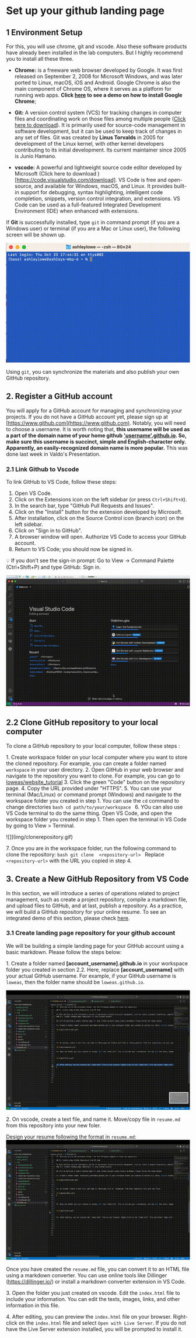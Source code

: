 # Set up your github landing page

## 1 Environment Setup

For this, you will use chrome, git and vscode. Also these software products have already been installed in the lab computers. But I highly recommend you to install all these three.


- **Chrome:** is a freeware web browser developed by Google. It was first released on September 2, 2008 for Microsoft Windows, and was later ported to Linux, macOS, iOS and Android. Google Chrome is also the main component of Chrome OS, where it serves as a platform for running web apps. **Click [here](install-chrome.md) to see a demo on how to install Google Chrome**;

- **Git:** A version control system (VCS) for tracking changes in computer files and coordinating work on those files among multiple people ([Click here to download](https://git-scm.com/downloads)). It is primarily used for source-code management in software development, but it can be used to keep track of changes in any set of files.  Git was created by **Linus Torvalds** in 2005 for development of the Linux kernel, with other kernel developers contributing to its initial development. Its current maintainer since 2005 is Junio Hamano.

- **vscode:** A powerful and lightweight source code editor developed by Microsoft (Click here to download
)[https://code.visualstudio.com/download]. VS Code is free and open-source, and available for Windows, macOS, and Linux. It provides built-in support for debugging, syntax highlighting, intelligent code completion, snippets, version control integration, and extensions.
VS Code can be used as a full-featured Integrated Development Environment (IDE) when enhanced with extensions.


If **Git** is successfully installed, type `git` in command prompt (if you are a Windows user) or terminal (if you are a Mac or Linux user), the following screen will be shown up.

![Git demo](img/git.gif)

Using `git`, you can synchronize the  materials and also publish your own GitHub repository.  

## 2. Register a GitHub account

You will apply for a GitHub account for managing and synchronizing your projects. If you do not have a GitHub account yet, please sign up at [https://www.github.com](https://www.github.com). Notably, you will need to choose a username. It is worth noting that, **this username will be used as a part of the domain name of your home github ['username'.github.io](). So, make sure this username is succinct, simple and English-character only. Apparently, an easily-recognized domain name is more popular.**
This was done last week in Valdo's Presentation.

### 2.1 Link Github to Vscode
To link GitHub to VS Code, follow these steps:
1. Open VS Code.
2. Click on the Extensions icon on the left sidebar (or press `Ctrl+Shift+X`).
3. In the search bar, type "GitHub Pull Requests and Issues".
4. Click on the "Install" button for the extension developed by Microsoft.
5. After installation, click on the Source Control icon (branch icon) on the left sidebar.
6. Click on "Sign in to GitHub".
7. A browser window will open. Authorize VS Code to access your GitHub account.
8. Return to VS Code; you should now be signed in.   

💡 If you don’t see the sign-in prompt:
Go to View → Command Palette (Ctrl+Shift+P) and type GitHub: Sign in.

![Watch the VS Code login demo](img/vscodelogin.gif)



## 2.2 Clone GitHub repository to your local computer

To clone a GitHub repository to your local computer, follow these steps :

1\. Create workspace folder on your local computer where you want to store the cloned repository. For example, you can create a folder named `workspace` in your user directory.
2\. Open GitHub in your web browser and navigate to the repository you want to clone. For example, you can go to [loweas/website_tutorial](https://github.com/loweas/website_tutorial)
3\. Click the green "Code" button on the repository page.
4\. Copy the URL provided under "HTTPS".
5\. You can use your terminal (Mac/Linux) or command prompt (Windows) and navigate to the workspace folder you created in step 1. You can use the `cd` command to change directories
    ```bash
    cd path/to/your/workspace
    ```
6\. YOu can also use VS Code terminal to do the same thing. Open VS Code, and open the workspace folder you created in step 1. Then open the terminal in VS Code by going to View > Terminal.

  ![]](img/clonerepository.gif)  

7\. Once you are in the workspace folder, run the following command to clone the repository:
    ```bash
    git clone  <repository-url>
    ```
    Replace `<repository-url>` with the URL you copied in step 4. 


## 3\. Create a New GitHub Repository from VS Code

In this section, we will introduce a series of operations related to project management, such as create a project repository, compile a markdown file, and upload files to GitHub, and at last, publish a repository. As a practice, we will build a GitHub repository for your online resume. To see an integrated demo of this section, please check [here](repo-git.md).
### 3.1  Create landing page repository for your github account

We will be building a simple landing page for your GitHub account using a basic markdown. Please follow the steps below:

1\. Create a folder named  **[account_username].github.io** in your workspace folder you created in section 2.2. Here, replace **[account_username]** with your actual GitHub username. For example, if your GitHub username is `loweas`, then the folder name should be `loweas.github.io`.

![](img/createfolder.gif)



2\. On vscode, create a text file, and name it. Move/copy file in `resume.md` from this repository into your new foler.

Design your resume following the format in `resume.md`:
![](img/resumemarkdown.gif)


Once you have created the `resume.md` file, you can convert it to an HTML file using a markdown converter. You can use online tools like Dillinger (https://dillinger.io/) or install a markdown converter extension in VS Code.






3\. Open the folder you just created on vscode. Edit the `index.html` file to include your information. You can edit the texts, images, links, and other information in this file.


[](img/fillout.gif)


4\. After editing, you can preview the `index.html` file on your browser. Right-click on the `index.html` file and select `Open with Live Server`. If you do not have the Live Server extension installed, you will be prompted to install it.







